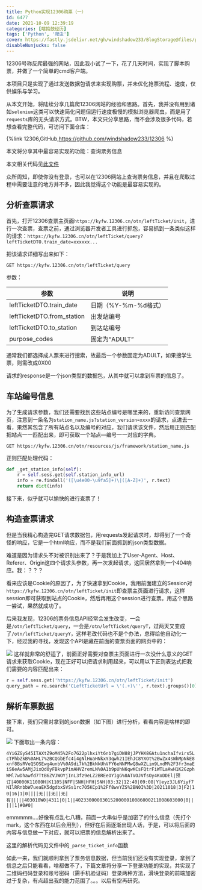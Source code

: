 ```yaml
---
title: Python实现12306购票（一）
id: 6477
date: 2021-10-09 12:39:19
categories: [瞎捣鼓经历]
tags: ['Python', '爬虫']
cover: https://fastly.jsdelivr.net/gh/windshadow233/BlogStorage@files/png/b802bf450914cdfa9beeae1d9ab3f6a6.png
disableNunjucks: false
---
```


12306号称反爬最强的网站，因此我小试了一下，花了几天时间，实现了脚本购票，并做了一个简单的cmd客户端。

本项目只是实现了通过发送数据包请求来实现购票，并未优化抢票流程、速度，仅供娱乐与学习。

从本文开始，将陆续分享几篇爬12306网站的经验和思路。首先，我并没有用到诸如`selenium`这类可以快速简化问题但运行速度极慢的模拟浏览器爬虫，而是用了`requests`库的无头请求方式。BTW，本文只分享思路，而不会涉及很多代码，若想查看完整代码，可访问下面仓库：

{%link 12306,GitHub,https://github.com/windshadow233/12306 %}


本文将分享其中最容易实现的功能：查询票务信息


本文相关代码见[此文件](https://github.com/windshadow233/12306/blob/main/bot/tickets.py)


众所周知，即使你没有登录，也可以在12306网站上查询票务信息，并且在爬取过程中需要注意的地方并不多，因此我觉得这个功能是最容易实现的。

## 分析查票请求


首先，打开12306查票主页面`https://kyfw.12306.cn/otn/leftTicket/init`，进行一次查票，查票之前，通过浏览器开发者工具进行抓包，容易抓到一条类似这样的请求：`https://kyfw.12306.cn/otn/leftTicket/query?leftTicketDTO.train_date=xxxxxx...`


把该请求详细写出来如下：


`GET https://kyfw.12306.cn/otn/leftTicket/query`


参数：




| 参数 | 说明 |
| --- | --- |
| leftTicketDTO.train_date | 日期（%Y-%m-%d格式） |
| leftTicketDTO.from_station | 出发站编号 |
| leftTicketDTO.to_station | 到达站编号 |
| purpose_codes | 固定为“ADULT” |



通常我们都选择成人票来进行搜索，故最后一个参数固定为ADULT，如果搜学生票，则需改成0X00

请求的response是一个json类型的数据包，从其中就可以拿到车票的信息了。


## 车站编号信息


为了生成请求参数，我们还需要找到这些站点编号是哪里来的，重新访问查票网页，注意到一条名为`station_name.js?station_version=xxxx`的请求，点进去一看，果然其包含了所有站点名以及编号的对应，我们请求该文件，然后用正则匹配把站点一一匹配出来，即可获取一个站点—编号一一对应的字典。


`GET https://kyfw.12306.cn/otn/resources/js/framework/station_name.js`


正则匹配处理代码：



```python
def _get_station_info(self):
    r = self.sess.get(self.station_info_url)
    info = re.findall('([\u4e00-\u9fa5]+)\|([A-Z]+)', r.text)
    return dict(info)
```

接下来，似乎就可以愉快的进行查票了！


## 构造查票请求


但是当我精心构造完GET请求数据包，用requests发起请求时，却得到了一个奇怪的响应，它是一个html响应，而不是我们前面抓到的json类型数据。


难道是因为请求头不对被识别出来了？于是我加上了User-Agent、Host、Referer、Origin这四个请求头参数，再一次发起请求，这回居然拿到一个404响应。我：？？？


看来应该是Cookie的原因了，为了快速拿到Cookie，我用前面建立的Session对`https://kyfw.12306.cn/otn/leftTicket/init`即查票主页面进行请求，这样session即可获取到站点的Cookie，然后再用这个session进行查票。用这个思路一尝试，果然就成功了。


后来我发现，12306的票务信息API经常会发生改变，一会是`/otn/leftTicket/query`，一会是`/otn/leftTicket/queryT`，过两天又变成了`/otn/leftTicket/queryY`，这样老改代码也不是个办法，总得给他自动化一下，经过我的寻找，发现这个API是藏在前面的查票页面的网页中的：



![](https://fastly.jsdelivr.net/gh/windshadow233/BlogStorage@files/png/1ebcf2f8ce9b2dca538cfccbc0d6a51d.png)
这样就非常的舒适了，前面正好需要对查票主页面进行一次没什么意义的GET请求来获取Cookie，现在正好可以把请求利用起来，可以用以下正则表达式把我们需要的内容匹配出来：



```python
r = self.sess.get('https://kyfw.12306.cn/otn/leftTicket/init')
query_path = re.search('CLeftTicketUrl = \'(.+)\'', r.text).groups()[0]
```

## 解析车票数据


接下来，我们只需对拿到的json数据（如下图）进行分析，看看内容是啥样的即可。



![](https://fastly.jsdelivr.net/gh/windshadow233/BlogStorage@files/png/a3fce0290c1e9e6842562105a0abf134.png)
下面取出一条内容：

`4YiGZGyS45ITAXtZ9oM45%2Fo7G22plhxiYt6nb7giDW88jJPYHX8GAtu1nchaIfvirs5LcTPhbZkB%0AHL7%2BCQGbEfc4i4gNlHuaHNkxY3qwh21IEhJC8YXOt%2BwZx4sWhMpNkE8xnf8BsRVeQSOSEwg4unbV%0A9di7k%2BkNkUhVFY6eNNPMwQ8wXZLim9LndM%2F3fr3maEiS6eAw5AMjJixQd0yFBkvpPimAHVZremLN%0A1b9pUhN6qwKCsFQtrFiWTLaAwH1K2GzphWMl7wDhawfd7TtB6ZVJWOYjInL3fz9eLZ2BREeOYIgG%0ATVOJVfsOy4KoDDEl|预订|40000K11080H|K1105|NFF|SNH|HFH|SNH|03:32|12:40|09:08|Y|eyz3JL6Yiyf7NIlRRnbbW7ueaEK5dgdbxSVSs1rc7O5KCp1%2Ff8wvYZS%2BN0I%3D|20211018|3|F2|10|16|1|0||||无|||无||无|有|||||403010W0|4311|0|1||4023300000301520000010086000211008603000|0|||||1|#0#0|`


emmmmm....好像有点乱七八糟，前面一大串似乎是加密了的什么信息（先打个mark，这个东西在以后会用到），但好在后面逐渐出现人话，于是，可以将后面的内容与信息做一下对应，就可以把票的信息解析出来了。


这里的解析代码见文件中的`_parse_ticket_info`函数


如此一来，我们就顺利拿到了票务信息数据，但当前我们还没有实现登录，拿到了信息之后只能看看，啥都做不了，下篇文章将分享一下登录功能的实现，共实现了二维码扫码登录和账号密码（需手机验证码）登录两种方法，滑块登录的前端加密过于复杂，有点超出我的能力范围了。。。以后有空再研究。
